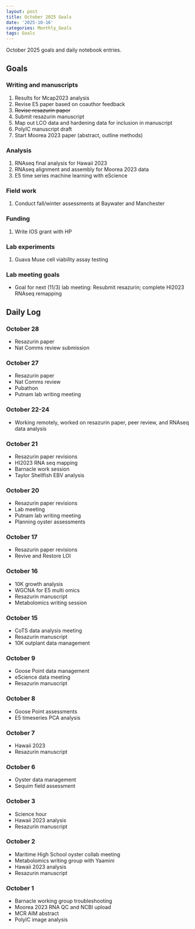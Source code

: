 ```yaml
---
layout: post
title: October 2025 Goals
date: '2025-10-16'
categories: Monthly_Goals
tags: Goals
---
```


October 2025 goals and daily notebook entries. 

## Goals  

### Writing and manuscripts 
              
1. Results for Mcap2023 analysis
2. Revise E5 paper based on coauthor feedback 
3. ~~Revise resazurin paper~~
4. Submit resazurin manuscript
4. Map out LCO data and hardening data for inclusion in manuscript  
5. PolyIC manuscript draft
6. Start Moorea 2023 paper (abstract, outline methods)

### Analysis

1. RNAseq final analysis for Hawaii 2023
2. RNAseq alignment and assembly for Moorea 2023 data
3. E5 time series machine learning with eScience

### Field work 

1. Conduct fall/winter assessments at Baywater and Manchester 

### Funding

1. Write IOS grant with HP

### Lab experiments 

1. Guava Muse cell viability assay testing 

### Lab meeting goals 

- Goal for next (11/3) lab meeting: Resubmit resazurin; complete HI2023 RNAseq remapping 

## **Daily Log**   

### October 28 

- Resazurin paper 
- Nat Comms review submission

### October 27 

- Resazurin paper 
- Nat Comms review 
- Pubathon
- Putnam lab writing meeting

### October 22-24 

- Working remotely, worked on resazurin paper, peer review, and RNAseq data analysis 

### October 21 

- Resazurin paper revisions
- HI2023 RNA seq mapping
- Barnacle work session
- Taylor Shellfish EBV analysis 

### October 20 

- Resazurin paper revisions
- Lab meeting
- Putnam lab writing meeting
- Planning oyster assessments 

### October 17 

- Resazurin paper revisions
- Revive and Restore LOI

### October 16 

- 10K growth analysis 
- WGCNA for E5 multi omics 
- Resazurin manuscript
- Metabolomics writing session 

### October 15 

- CoTS data analysis meeting
- Resazurin manuscript
- 10K outplant data management 

### October 9 

- Goose Point data management
- eScience data meeting 
- Resazurin manuscript 

### October 8 

- Goose Point assessments
- E5 timeseries PCA analysis

### October 7 

- Hawaii 2023
- Resazurin manuscript

### October 6 

- Oyster data management
- Sequim field assessment

### October 3 

- Science hour
- Hawaii 2023 analysis 
- Resazurin manuscript 

### October 2 

- Maritime High School oyster collab meeting
- Metabolomics writing group with Yaamini
- Hawaii 2023 analysis 
- Resazurin manuscript 

### October 1 

- Barnacle working group troubleshooting 
- Moorea 2023 RNA QC and NCBI upload 
- MCR AIM abstract 
- PolyIC image analysis 